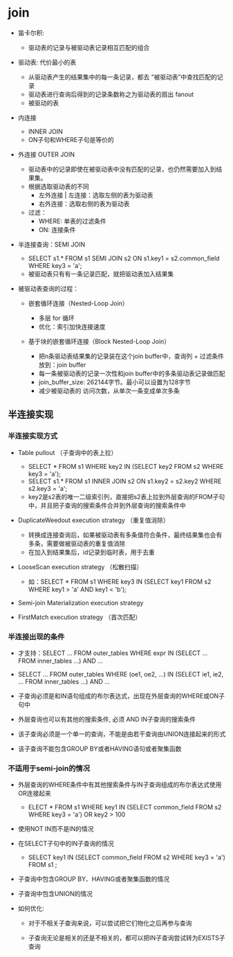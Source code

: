 # join

- 笛卡尔积:
  -  驱动表的记录与被驱动表记录相互匹配的组合

- 驱动表: 代价最小的表
  - 从驱动表产生的结果集中的每一条记录，都去 “被驱动表”中查找匹配的记录
  - 驱动表进行查询后得到的记录条数称之为驱动表的扇出 fanout
  - 被驱动的表

- 内连接   
  - INNER JOIN
  - ON子句和WHERE子句是等价的

- 外连接 OUTER JOIN
  - 驱动表中的记录即使在被驱动表中没有匹配的记录，也仍然需要加入到结果集。
  - 根据选取驱动表的不同
    - 左外连接 | 左连接：选取左侧的表为驱动表
    - 右外连接：选取右侧的表为驱动表
  - 过滤：
    - WHERE: 单表的过滤条件
    - ON: 连接条件

- 半连接查询：SEMI JOIN
  - SELECT s1.* FROM s1 SEMI JOIN s2 ON s1.key1 = s2.common_field WHERE key3 = 'a';
  - 被驱动表只有有一条记录匹配，就把驱动表加入结果集

- 被驱动表查询的过程：
  - 嵌套循环连接（Nested-Loop Join）
    - 多层 for 循环
    - 优化：索引加快连接速度

  - 基于块的嵌套循环连接（Block Nested-Loop Join）
    - 把n条驱动表结果集的记录装在这个join buffer中，查询列 + 过滤条件 放到：join buffer
    - 每一条被驱动表的记录一次性和join buffer中的多条驱动表记录做匹配
    - join_buffer_size: 262144字节。最小可以设置为128字节
    - 减少被驱动表的 访问次数，从单次一条变成单次多条

## 半连接实现
### 半连接实现方式
- Table pullout （子查询中的表上拉）
  - SELECT * FROM s1 WHERE key2 IN (SELECT key2 FROM s2 WHERE key3 = 'a');
  - SELECT s1.* FROM s1 INNER JOIN s2  ON s1.key2 = s2.key2 WHERE s2.key3 = 'a';
  - key2是s2表的唯一二级索引列，直接把s2表上拉到外层查询的FROM子句中，并且把子查询的搜索条件合并到外层查询的搜索条件中

- DuplicateWeedout execution strategy （重复值消除）
  - 转换成连接查询后，如果被驱动表有多条值符合条件，最终结果集也会有多条，需要做被驱动表的重复值消除
  - 在加入到结果集后，id记录到临时表，用于去重

- LooseScan execution strategy （松散扫描）
  - 如：SELECT * FROM s1 WHERE key3 IN (SELECT key1 FROM s2 WHERE key1 > 'a' AND key1 < 'b');

- Semi-join Materialization execution strategy

- FirstMatch execution strategy （首次匹配）

### 半连接出现的条件
- 才支持：SELECT ... FROM outer_tables WHERE expr IN (SELECT ... FROM inner_tables ...) AND ...
- SELECT ... FROM outer_tables  WHERE (oe1, oe2, ...) IN (SELECT ie1, ie2, ... FROM inner_tables ...) AND ...

- 子查询必须是和IN语句组成的布尔表达式，出现在外层查询的WHERE或ON子句中
- 外层查询也可以有其他的搜索条件, 必须 AND IN子查询的搜索条件
- 该子查询必须是一个单一的查询，不能是由若干查询由UNION连接起来的形式
- 该子查询不能包含GROUP BY或者HAVING语句或者聚集函数

### 不适用于semi-join的情况
- 外层查询的WHERE条件中有其他搜索条件与IN子查询组成的布尔表达式使用OR连接起来
  - ELECT * FROM s1 WHERE key1 IN (SELECT common_field FROM s2 WHERE key3 = 'a') OR key2 > 100

- 使用NOT IN而不是IN的情况

- 在SELECT子句中的IN子查询的情况
  - SELECT key1 IN (SELECT common_field FROM s2 WHERE key3 = 'a') FROM s1 ;

- 子查询中包含GROUP BY、HAVING或者聚集函数的情况

- 子查询中包含UNION的情况

- 如何优化:
  - 对于不相关子查询来说，可以尝试把它们物化之后再参与查询

  - 子查询无论是相关的还是不相关的，都可以把IN子查询尝试转为EXISTS子查询
